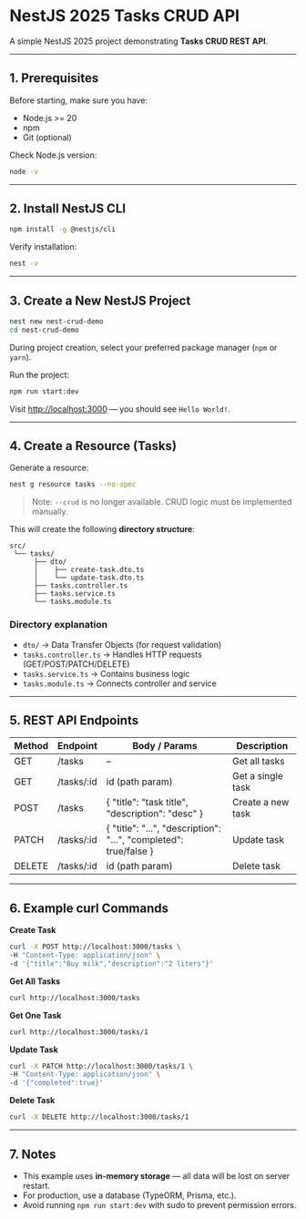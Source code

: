 # NestJS 2025 Tasks CRUD API

A simple NestJS 2025 project demonstrating **Tasks CRUD REST API**.

---

## 1. Prerequisites

Before starting, make sure you have:

- Node.js >= 20
- npm
- Git (optional)

Check Node.js version:

```bash
node -v
```

---

## 2. Install NestJS CLI

```bash
npm install -g @nestjs/cli
```

Verify installation:

```bash
nest -v
```

---

## 3. Create a New NestJS Project

```bash
nest new nest-crud-demo
cd nest-crud-demo
```

During project creation, select your preferred package manager (`npm` or `yarn`).  

Run the project:

```bash
npm run start:dev
```

Visit [http://localhost:3000](http://localhost:3000) — you should see `Hello World!`.

---

## 4. Create a Resource (Tasks)

Generate a resource:

```bash
nest g resource tasks --no-spec
```

> Note: `--crud` is no longer available. CRUD logic must be implemented manually.

This will create the following **directory structure**:

```
src/
 └── tasks/
      ├── dto/
      │    ├── create-task.dto.ts
      │    └── update-task.dto.ts
      ├── tasks.controller.ts
      ├── tasks.service.ts
      └── tasks.module.ts
```

### Directory explanation

- `dto/` → Data Transfer Objects (for request validation)  
- `tasks.controller.ts` → Handles HTTP requests (GET/POST/PATCH/DELETE)  
- `tasks.service.ts` → Contains business logic  
- `tasks.module.ts` → Connects controller and service  

---

## 5. REST API Endpoints

| Method | Endpoint      | Body / Params                                      | Description       |
|--------|---------------|---------------------------------------------------|-----------------|
| GET    | /tasks        | –                                                 | Get all tasks    |
| GET    | /tasks/:id    | id (path param)                                   | Get a single task|
| POST   | /tasks        | { "title": "task title", "description": "desc" } | Create a new task|
| PATCH  | /tasks/:id    | { "title": "...", "description": "...", "completed": true/false } | Update task     |
| DELETE | /tasks/:id    | id (path param)                                   | Delete task      |

---

## 6. Example curl Commands

**Create Task**

```bash
curl -X POST http://localhost:3000/tasks \
-H "Content-Type: application/json" \
-d '{"title":"Buy milk","description":"2 liters"}'
```

**Get All Tasks**

```bash
curl http://localhost:3000/tasks
```

**Get One Task**

```bash
curl http://localhost:3000/tasks/1
```

**Update Task**

```bash
curl -X PATCH http://localhost:3000/tasks/1 \
-H "Content-Type: application/json" \
-d '{"completed":true}'
```

**Delete Task**

```bash
curl -X DELETE http://localhost:3000/tasks/1
```

---

## 7. Notes

- This example uses **in-memory storage** — all data will be lost on server restart.  
- For production, use a database (TypeORM, Prisma, etc.).  
- Avoid running `npm run start:dev` with sudo to prevent permission errors.  

